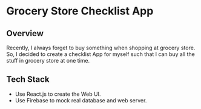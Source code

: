 # Grocery Store Checklist App
## Overview
Recently, I always forget to buy something when shopping at grocery store. So, I decided to create a checklist App for myself such that I can buy all the stuff in grocery store at one time. 




## Tech Stack

+ Use React.js to create the Web UI. 
+ Use Firebase to mock real database and web server.